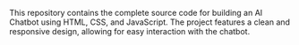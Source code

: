 

This repository contains the complete source code for building an AI Chatbot using HTML, CSS, and JavaScript. The project features a clean and responsive design, allowing for easy interaction with the chatbot.




